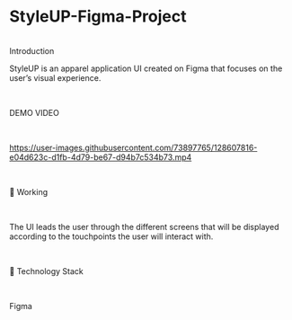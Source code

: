 # StyleUP-Figma-Project
<br/>
Introduction
<br/>

StyleUP is an apparel application UI created on Figma that focuses on the user’s visual experience.

<br/>

DEMO VIDEO

<br/>

https://user-images.githubusercontent.com/73897765/128607816-e04d623c-d1fb-4d79-be67-d94b7c534b73.mp4


<br/>

🔨 Working

<br/>

The UI leads the user through the different screens that will be displayed according to the touchpoints the user will interact with.

<br/>

🚧 Technology Stack

<br/>

Figma
